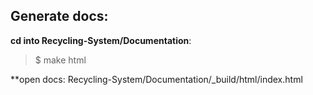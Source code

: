 ## Generate docs:
**cd into Recycling-System/Documentation**:
> $ make html

**open docs: Recycling-System/Documentation/_build/html/index.html
